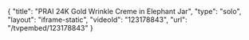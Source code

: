 {
    "title": "PRAI 24K Gold Wrinkle  Creme in Elephant Jar",
    "type": "solo",
    "layout": "iframe-static",
    "videoId": "123178843",
    "url": "\/tvpembed\/123178843"
}